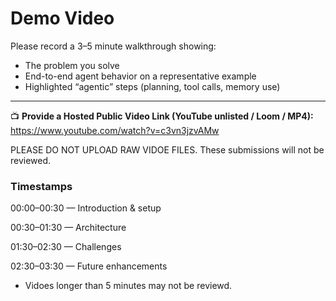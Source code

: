 # Demo Video

Please record a 3–5 minute walkthrough showing:

- The problem you solve  
- End-to-end agent behavior on a representative example  
- Highlighted “agentic” steps (planning, tool calls, memory use)

---

📺 **Provide a Hosted Public Video Link (YouTube unlisted / Loom / MP4):**  
https://www.youtube.com/watch?v=c3vn3jzvAMw

PLEASE DO NOT UPLOAD RAW VIDOE FILES. These submissions will not be reviewed.

### Timestamps
00:00–00:30 — Introduction & setup

00:30–01:30 — Architecture

01:30–02:30 — Challenges

02:30–03:30 — Future enhancements

- Vidoes longer than 5 minutes may not be reviewd. 
